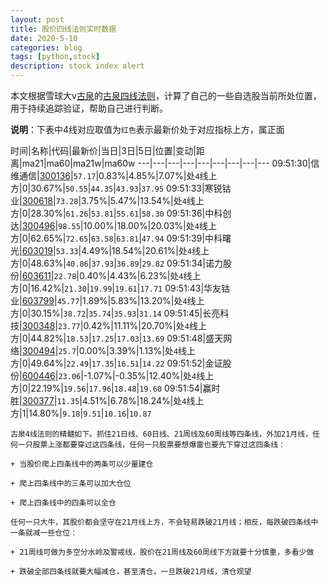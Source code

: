 ```yaml
---
layout: post
title: 股价四线法则实时数据
date: 2020-5-10
categories: blog
tags: [python,stock]
description: stock index alert
---
```



本文根据雪球大v[古泉](https://xueqiu.com/u/7148646888)的[古泉四线法则](https://xueqiu.com/7148646888/130498192)，计算了自己的一些自选股当前所处位置，用于持续追踪验证，帮助自己进行判断。

**说明**：下表中4线对应取值为`红色`表示最新价处于对应指标上方，属正面

时间|名称|代码|最新价|当日|3日|5日|位置|变动|距离|ma21|ma60|ma21w|ma60w
---|---|---|---|---|---|---|---|---
09:51:30|信维通信|[300136](https://xueqiu.com/S/SZ300136)|`57.17`|0.83%|4.85%|7.07%|处`4`线上方|0|30.67%|`50.55`|`44.35`|`43.93`|`37.95`
09:51:33|寒锐钴业|[300618](https://xueqiu.com/S/SZ300618)|`73.28`|3.75%|5.47%|13.54%|处`4`线上方|0|28.30%|`61.26`|`53.81`|`55.61`|`58.30`
09:51:36|中科创达|[300496](https://xueqiu.com/S/SZ300496)|`98.55`|10.00%|18.00%|20.03%|处`4`线上方|0|62.65%|`72.65`|`63.58`|`63.81`|`47.94`
09:51:39|中科曙光|[603019](https://xueqiu.com/S/SH603019)|`53.33`|4.49%|18.54%|20.61%|处`4`线上方|0|48.63%|`40.86`|`37.93`|`36.89`|`29.82`
09:51:34|诺力股份|[603611](https://xueqiu.com/S/SH603611)|`22.78`|0.40%|4.43%|6.23%|处`4`线上方|0|16.42%|`21.30`|`19.99`|`19.61`|`17.71`
09:51:43|华友钴业|[603799](https://xueqiu.com/S/SH603799)|`45.77`|1.89%|5.83%|13.20%|处`4`线上方|0|30.15%|`38.72`|`35.74`|`35.93`|`31.14`
09:51:45|长亮科技|[300348](https://xueqiu.com/S/SZ300348)|`23.77`|0.42%|11.11%|20.70%|处`4`线上方|0|44.82%|`18.53`|`17.25`|`17.03`|`13.69`
09:51:48|盛天网络|[300494](https://xueqiu.com/S/SZ300494)|`25.7`|0.00%|3.39%|1.13%|处`4`线上方|0|49.64%|`22.49`|`17.35`|`16.51`|`14.22`
09:51:52|金证股份|[600446](https://xueqiu.com/S/SH600446)|`23.06`|-1.07%|-0.35%|12.40%|处`4`线上方|0|22.19%|`19.56`|`17.96`|`18.48`|`19.60`
09:51:54|赢时胜|[300377](https://xueqiu.com/S/SZ300377)|`11.35`|4.51%|6.78%|18.24%|处`4`线上方|1|14.80%|`9.18`|`9.51`|`10.16`|`10.87`

```
古泉4线法则的精髓如下。抓住21日线、60日线、21周线及60周线等四条线，外加21月线，任何一只股票上涨都要穿过这四条线，任何一只股票要想爆雷也要先下穿过这四条线：

+ 当股价爬上四条线中的两条可以少量建仓

+ 爬上四条线中的三条可以加大仓位

+ 爬上四条线中的四条可以全仓

任何一只大牛，其股价都会坚守在21月线上方，不会轻易跌破21月线；相反，每跌破四条线中一条就减一些仓位：

+ 21周线可做为多空分水岭及警戒线，股价在21周线及60周线下方就要十分慎重，多看少做

+ 跌破全部四条线就要大幅减仓，甚至清仓，一旦跌破21月线，清仓观望
```